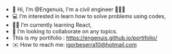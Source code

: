 - 👋 Hi, I’m @Engenuis, I'm a civil engineer 👷🇧🇷
- 💻 I’m interested in learn how to solve problems using codes,
- 👨‍🎓 I’m currently learning React,
- 🔭 I’m looking to collaborate on any topics.
- This is my portifolio : https://engenuis.github.io/portifolio/
- ✉️ How to reach me: igorbeserra10@hotmail.com
<!--- 
Com esse comentário incial, espero melhorar de forma positiva minha linguagem em códigos!! Vai dar certo!!!
--->

<!---
Engenuis/Engenuis is a ✨ special ✨ repository because its `README.md` (this file) appears on your GitHub profile.
You can click the Preview link to take a look at your changes.
--->
